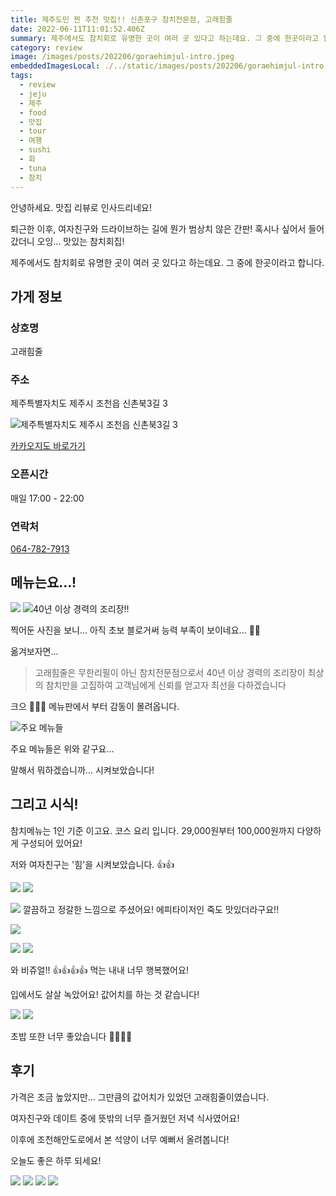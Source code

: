 ```yaml
---
title: 제주도민 찐 추천 맛집!! 신촌포구 참치전문점, 고래힘줄
date: 2022-06-11T11:01:52.406Z
summary: 제주에서도 참치회로 유명한 곳이 여러 곳 있다고 하는데요. 그 중에 한곳이라고 합니다.
category: review
image: /images/posts/202206/goraehimjul-intro.jpeg
embeddedImagesLocal: ./../static/images/posts/202206/goraehimjul-intro.jpeg
tags:
  - review
  - jeju
  - 제주
  - food
  - 맛집
  - tour
  - 여행
  - sushi
  - 회
  - tuna
  - 참치
---
```


안녕하세요. 맛집 리뷰로 인사드리네요!

퇴근한 이후, 여자친구와 드라이브하는 길에 뭔가 범상치 않은 간판! 혹시나 싶어서 들어갔더니 오잉... 맛있는 참치회집!

제주에서도 참치회로 유명한 곳이 여러 곳 있다고 하는데요. 그 중에 한곳이라고 합니다.

## 가게 정보

### 상호명
고래힘줄

### 주소
제주특별자치도 제주시 조천읍 신촌북3길 3

![제주특별자치도 제주시 조천읍 신촌북3길 3](http://t1.daumcdn.net/roughmap/imgmap/3fd7a57253836e076a0d5f6c0d54864ee7b34cd56840c0e8bf129700028f1299)

[카카오지도 바로가기](http://kko.to/V6NT3Qb1t)

### 오픈시간
매일 17:00 - 22:00

### 연락처
[064-782-7913](tel:064-782-7913)

## 메뉴는요...!

![](./../static/images/posts/202206/goraehimjul-menu-title.jpeg)
![40년 이상 경력의 조리장!!](./../static/images/posts/202206/goraehimjul-menu-intro.jpeg)

찍어둔 사진을 보니... 아직 초보 블로거써 능력 부족이 보이네요... 🫣🫣 

옮겨보자면... 

> 고래힘줄은
무한리필이 아닌 참치전문점으로서
40년 이상 경력의 조리장이
최상의 참치만을 고집하여
고객님에게 신뢰를 얻고자
최선을 다하겠습니다

크으 🥳🥳🥳 메뉴판에서 부터 감동이 몰려옵니다.

![주요 메뉴들](./../static/images/posts/202206/goraehimjul-menu-detail.jpeg)

주요 메뉴들은 위와 같구요...

말해서 뭐하겠습니까... 시켜보았습니다!

## 그리고 시식!

참치메뉴는 1인 기준 이고요. 코스 요리 입니다. 29,000원부터 100,000원까지 다양하게 구성되어 있어요!

저와 여자친구는 '힘'을 시켜보았습니다. 👍👍

![](./../static/images/posts/202206/goraehimjul-order-01.jpeg)
![](./../static/images/posts/202206/goraehimjul-order-02.jpeg)

![](./../static/images/posts/202206/goraehimjul-order-02-01.jpeg)
깔끔하고 정갈한 느낌으로 주셨어요! 에피타이저인 죽도 맛있더라구요!!

![](./../static/images/posts/202206/goraehimjul-order-03.jpeg)

![](./../static/images/posts/202206/goraehimjul-order-04.jpeg)
![](./../static/images/posts/202206/goraehimjul-order-05.jpeg)

와 비쥬얼!! 👍👍👍👍 먹는 내내 너무 행복했어요! 

입에서도 살살 녹았어요! 값어치를 하는 것 같습니다!

![](./../static/images/posts/202206/goraehimjul-order-06.jpeg)
![](./../static/images/posts/202206/goraehimjul-order-07.jpeg)

초밥 또한 너무 좋았습니다 🤪🤪🤪🤪

## 후기

가격은 조금 높았지만... 그만큼의 값어치가 있었던 고래힘줄이였습니다.

여자친구와 데이트 중에 뜻밖의 너무 즐거웠던 저녁 식사였어요!

이후에 조천해안도로에서 본 석양이 너무 예뻐서 올려봅니다!

오늘도 좋은 하루 되세요!

![](./../static/images/posts/202206/goraehimjul-ending-01.jpeg)
![](./../static/images/posts/202206/goraehimjul-ending-02.jpeg)
![](./../static/images/posts/202206/goraehimjul-ending-03.jpeg)
![](./../static/images/posts/202206/goraehimjul-ending-04.jpeg)